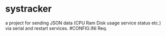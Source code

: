 # systracker
a project for sending JSON data (CPU Ram Disk usage service status etc.) via serial and restart services.
#CONFIG.INI Req.
